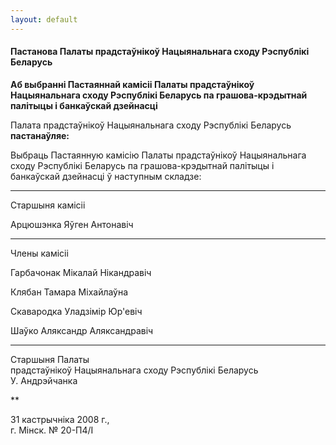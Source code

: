```yaml
---
layout: default
---
```


#### Пастанова Палаты прадстаўнікоў Нацыянальнага сходу Рэспублікі Беларусь

**Аб выбранні Пастаяннай камісіі Палаты прадстаўнікоў Нацыянальнага
сходу Рэспублікі Беларусь па грашова-крэдытнай палітыцы і
банкаўскай дзейнасці**

Палата прадстаўнікоў Нацыянальнага сходу Рэспублікі Беларусь
**пастанаўляе:**

Выбраць Пастаянную камісію Палаты прадстаўнікоў Нацыянальнага сходу
Рэспублікі Беларусь па грашова-крэдытнай палітыцы і банкаўскай
дзейнасці ў наступным складзе:

****

Старшыня камісіі

Арцюшэнка Яўген Антонавіч

****

Члены камісіі

Гарбачонак Мікалай Нікандравіч

Клябан Тамара Міхайлаўна

Скавародка Уладзімір Юр'евіч

Шаўко Аляксандр Аляксандравіч

****

Старшыня Палаты  
прадстаўнікоў Нацыянальнага сходу Рэспублікі Беларусь  
У. Андрэйчанка

**

31 кастрычніка 2008 г.,  
г. Мінск. № 20-П4/I

